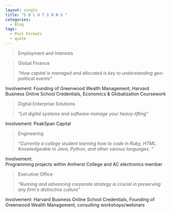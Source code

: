 ```yaml
---
layout: single
title: "S O L U T I O N S "
categories:
  - Blog 
tags:
  - Post Formats 
  - quote
---
```


> Employment and Interests


> Global Finance
>
> <cite> “How capital is managed and allocated is key to understanding geo-political events”  

Involvement: 
Founding of Greenwood Wealth Management, Harvard Business Online School Credentials, Economics & Globalization Coursework


> Digital Enterprise Solutions
>
> <cite> “Let digital systems and software manage your heavy-lifting” 

Involvement: 
PeakSpan Capital 



> Engineering
>
> <cite> “Currently a college student learning how to code in Ruby, HTML. Knowledgeable in Java, Python, and other various languages. ” 

Involvement:  
Programming projects within Amherst College and AC electronics member



 
>  Executive Office 
>
> <cite> "Running and advancing corporate strategy is crucial in preserving any firm's distinctive culture"

Involvement: 
Harvard Business Online School Credentials, Founding of Greenwood Wealth Management, consulting workshops/webinars


